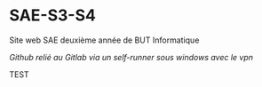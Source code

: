# SAE-S3-S4
Site web SAE deuxième année de BUT Informatique

*Github relié au Gitlab via un self-runner sous windows avec le vpn*

TEST
